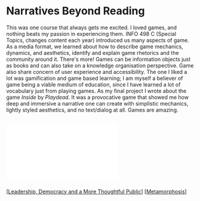 # Narratives Beyond Reading

This was one course that always gets me excited. I loved games, and nothing beats my passion in experiencing them. INFO 498 C (Special Topics, changes content each year) introduced us many aspects of game. As a media format, we learned about how to describe game mechanics, dynamics, and aesthetics, identify and explain game rhetorics and the community around it. There's more! Games can be information objects just as books and can also take on a knowledge organisation perspective. Game also share concern of user experience and accessibility. The one I liked a lot was gamification and game based learning; I am myself a believer of game being a viable medium of education, since I have learned a lot of vocabulary just from playing games. As my final project I wrote about the game *Inside* by *Playdead*. It was a provocative game that showed me how deep and immersive a narrative one can create with simplistic mechanics, lightly styled aesthetics, and no text/dialog at all. Games are amazing.


![](../pdfs/Game%20Analysis.pdf)
---
[[Leadership, Democracy and a More Thoughtful Public]]
[[Metamorphosis]]

[//begin]: # "Autogenerated link references for markdown compatibility"
[Leadership, Democracy and a More Thoughtful Public]: <../HONORS/Leadership, Democracy and a More Thoughtful Public.md> "Talk Persuasively"
[Metamorphosis]: ../Metamorphosis.md "Metamorphosis"
[//end]: # "Autogenerated link references"